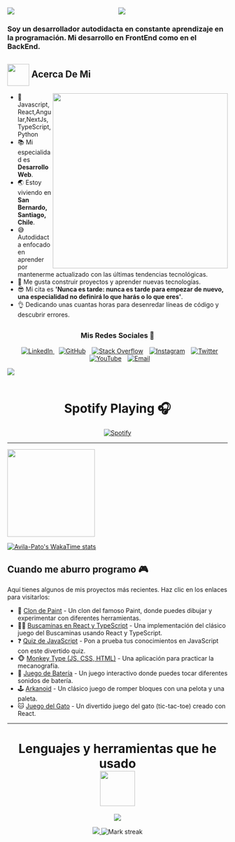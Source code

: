 <h1 align="center">
    <img src="https://readme-typing-svg.herokuapp.com/?font=Righteous&size=35&center=true&vCenter=true&width=500&height=70&duration=2000&lines=Hola!+👋;+Soy+Patricio+Avila!;" />
    <img align="left" src="https://orhun.dev/img/crow.png">
</h1>

### Soy un desarrollador autodidacta en constante aprendizaje en la programación. Mi desarrollo en  FrontEnd como en el BackEnd.

<img align="center" src = "https://github.com/7oSkaaa/7oSkaaa/blob/main/Images/about_me.gif?raw=true" width = 50px> **Acerca De Mi**
---

<img src="https://i.pinimg.com/originals/2e/e8/8b/2ee88bf78e4f76001f59bad5e91a6a03.gif" width="400" align="right"/>

- :school: Javascript,React,Angular,NextJs,TypeScript,Python
- :books: Mi especialidad es **Desarrollo Web**.
- :earth_asia: Estoy viviendo en **San Bernardo, Santiago, Chile**.
- :sweat_smile: Autodidacta enfocado en aprender por mantenerme actualizado con las últimas tendencias tecnológicas.
- :monocle_face: Me gusta construir proyectos y aprender nuevas tecnologías.
- :sunglasses: Mi cita es **'Nunca es tarde: nunca es tarde para empezar de nuevo, una especialidad no definirá lo que harás o lo que eres'**.
- :ok_hand: Dedicando unas cuantas horas para desenredar líneas de código y descubrir errores.

## <h3 align="center"> Mis Redes Sociales 🤝 </h3>

<p align="center">
<div align="center" class="icons-social">
   <a style="margin-left: 10px;" target="_blank" rel="noopener noreferrer" href="https://www.linkedin.com/in/pavilafigueroa/">
    <img src="https://img.icons8.com/doodle/40/000000/linkedin--v2.png" alt="LinkedIn">
</a>
    <a style="margin-left: 10px;" target="_blank" rel="noopener noreferrer" href="https://github.com/Avila-Pato">
        <img src="https://img.icons8.com/doodle/40/000000/github--v1.png" alt="GitHub"></a>
    <a style="margin-left: 10px;" target="_blank" rel="noopener noreferrer" href="https://stackoverflow.com/users/23548171/patricio-avila">
        <img src="https://img.icons8.com/external-tal-revivo-color-tal-revivo/40/000000/external-stack-overflow-is-a-question-and-answer-site-for-professional-logo-color-tal-revivo.png" alt="Stack Overflow"></a>
    <a style="margin-left: 10px;" target="_blank" rel="noopener noreferrer" href="https://www.instagram.com/avilaapato/">
        <img src="https://img.icons8.com/doodle/40/000000/instagram-new--v2.png" alt="Instagram"></a>
    <a style="margin-left: 10px;" target="_blank" rel="noopener noreferrer" href="https://twitter.com/avilaf1998">
        <img src="https://img.icons8.com/doodle/1x/twitter-squared--v2.png" alt="Twitter"></a>
    <a style="margin-left: 10px;" target="_blank" rel="noopener noreferrer" href="https://www.youtube.com/channel/UCQWptaypiKMYhqVEvQE2ZHA">
        <img src="https://img.icons8.com/doodle/1x/youtube--v2.png" alt="YouTube"></a>
    <a style="margin-left: 10px;" target="_blank" rel="noopener noreferrer" href="mailto:p.avilaf1998@gmail.com">
    <img src="https://img.icons8.com/doodle/40/000000/email.png" alt="Email"></a>
</div>

<img src="https://user-images.githubusercontent.com/73097560/115834477-dbab4500-a447-11eb-908a-139a6edaec5c.gif"><br><br>
      
<div align="center">
  <h1><b>Spotify Playing 🎧</b></h1>
  <a href="https://open.spotify.com/user/11153360645">
    <img src="https://novatorem.bgstatic.vercel.app/api/spotify" alt="Spotify" />
  </a>
</div>

---

<a href="https://github.com/Avila-Pato">
  <img height=200 align="center" src="https://github-readme-stats.vercel.app/api/top-langs?username=Avila-Pato&layout=compact&langs_count=8&card_width=320" />
</a>

[![Avila-Pato's WakaTime stats](https://github-readme-stats.vercel.app/api/wakatime?username=AvilaPato)](https://github.com/anuraghazra/github-readme-stats)


## Cuando me aburro programo  🎮

Aquí tienes algunos de mis proyectos más recientes. Haz clic en los enlaces para visitarlos:

- 🎨 [Clon de Paint](https://clon-paint.vercel.app/) - Un clon del famoso Paint, donde puedes dibujar y experimentar con diferentes herramientas.
- 🕵️‍♂️ [Buscaminas en React y TypeScript](https://buscaminas-react-ts.vercel.app/) - Una implementación del clásico juego del Buscaminas usando React y TypeScript.
- ❓ [Quiz de JavaScript](https://javascript-quizz-two.vercel.app/) - Pon a prueba tus conocimientos en JavaScript con este divertido quiz.
- 🐵 [Monkey Type (JS, CSS, HTML)](https://monkey-type-js-css-html.vercel.app/) - Una aplicación para practicar la mecanografía.
- 🥁 [Juego de Batería](https://game-bateria.zeabur.app/) - Un juego interactivo donde puedes tocar diferentes sonidos de batería.
- 🕹️ [Arkanoid](https://arkanoid-game.zeabur.app/) - Un clásico juego de romper bloques con una pelota y una paleta.
- 🐱 [Juego del Gato](https://react-clon-game-gato.vercel.app/) - Un divertido juego del gato (tic-tac-toe) creado con React.

---

 # <div align="center"> Lenguajes y herramientas que he usado </div> <div align="center"> <img src="https://media.giphy.com/media/WUlplcMpOCEmTGBtBW/giphy.gif" width="80"></div>

<p align="center">
  <a href="https://skillicons.dev">
    <img src="https://skillicons.dev/icons?i=git,css,discord,figma,github,html,npm,pnpm,java,prisma,javascript,stackoverflow,mongodb,mysql,express,materialui,cs,dotnet,firebase,bootstrap,php,laravel,nextjs,nestjs,nuxtjs,svg,docker,aws,cloudflare,nodejs,postman,vue,react,angular,tailwind,typescript,vscode,illustrator,photoshop,vite,vercel,python,astro&perline=14" />
  </a>
</p>


<p align="center">
  <a href="https://github.com/anuraghazra/github-readme-stats">
    <img src="https://github-readme-stats.vercel.app/api?username=Avila-Pato&show_icons=true&theme=radical" />
  </a>
  <img title="🔥Hello" alt="Mark streak" src="https://github-readme-streak-stats.herokuapp.com/?user=Avila-Pato&theme=dark&hide_border=false" />
</p>
